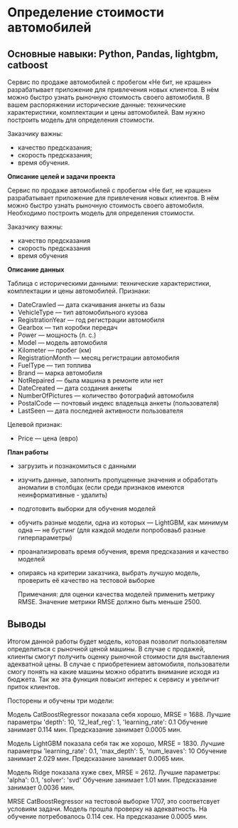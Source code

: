 # Определение стоимости автомобилей

## Основные навыки: Python, Pandas, lightgbm, catboost

Сервис по продаже автомобилей с пробегом «Не бит, не крашен» разрабатывает приложение для привлечения новых клиентов. В нём можно быстро узнать рыночную стоимость своего автомобиля. В вашем распоряжении исторические данные: технические характеристики, комплектации и цены автомобилей. Вам нужно построить модель для определения стоимости. 

Заказчику важны:

- качество предсказания;
- скорость предсказания;
- время обучения.

**Описание целей и задачи проекта**

Сервис по продаже автомобилей с пробегом «Не бит, не крашен» разрабатывает приложение для привлечения новых клиентов. В нём можно быстро узнать рыночную стоимость своего автомобиля. Необходимо построить модель для определения стоимости.

Заказчику важны:

- качество предсказания
- скорость предсказания
- время обучения

**Описание данных**

Таблица с историческими данными: технические характеристики, комплектации и цены автомобилей.
Признаки:
- DateCrawled — дата скачивания анкеты из базы
- VehicleType — тип автомобильного кузова
- RegistrationYear — год регистрации автомобиля
- Gearbox — тип коробки передач
- Power — мощность (л. с.)
- Model — модель автомобиля
- Kilometer — пробег (км)
- RegistrationMonth — месяц регистрации автомобиля
- FuelType — тип топлива
- Brand — марка автомобиля
- NotRepaired — была машина в ремонте или нет
- DateCreated — дата создания анкеты
- NumberOfPictures — количество фотографий автомобиля
- PostalCode — почтовый индекс владельца анкеты (пользователя)
- LastSeen — дата последней активности пользователя

Целевой признак:
- Price — цена (евро)

**План работы**

- загрузить и познакомиться с данными
- изучить данные, заполнить пропущенные значения и обработать аномалии в столбцах (если среди признаков имеются неинформативные - удалить)
- подготовить выборки для обучения моделей
- обучить разные модели, одна из которых — LightGBM, как минимум одна — не бустинг (для каждой модели попробоваьб разные гиперпараметры)
- проанализировать время обучения, время предсказания и качество моделей
- опираясь на критерии заказчика, выбрать лучшую модель, проверить её качество на тестовой выборке
    
    Примечания:
    для оценки качества моделей применить метрику RMSE.
    Значение метрики RMSE должно быть меньше 2500.

## Выводы

Итогом данной работы будет модель, которая позволит пользователям определиться с рыночной ценой машины. В случае с продажей, клиенты смогут получить оценку рыночной стоимости для выставления адекватной цены. В случае с приобретением автомобиля, пользователи смогу понять на какие машины можно обратить внимание исходя из бюджета. Так же эта функция повысит интерес к сервису и увеличит приток клиентов.


Посторены и обучены три модели:

Модель CatBoostRegressor показала себя хорошо, MRSE = 1688. Лучшие параметры 'depth': 10, 'l2_leaf_reg': 1, 'learning_rate': 0.1
Обучение занимает 0.114 мин. Предсказание занимает 0.0005 мин.

Модель LightGBM показала себя так же хорошо, MRSE = 1830. Лучшие параметры 'learning_rate': 0.1, 'max_depth': 5, 'num_leaves': 10
Обучение занимает 2.029 мин. Предсказание занимает 0.0065 мин.

Модель Ridge показала хуже свех, MRSE = 2612. Лучшие параметры: 'alpha': 0.1, 'solver': 'svd'
Обучение занимает 1.01 мин. Предсказание занимает 0.0036 мин.

MRSE CatBoostRegressor на тестовой выборке 1707, это соответсвует условиям задачи. Модель прошла проверку на адекватность. На обучение потребовалось 0.114 сек. На предсказание 0.0005 мин.
